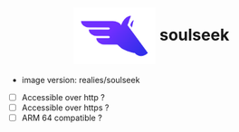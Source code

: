 <h1 align="center">
  <picture>
    <img align="center" alt="Pegaz" src="./logo.svg" height="100">
  </picture>
  soulseek
</h1>

- image version: realies/soulseek
- [ ] Accessible over http ?
- [ ] Accessible over https ?
- [ ] ARM 64 compatible ?
